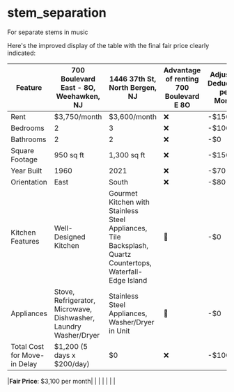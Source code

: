 # stem_separation
For separate stems in music


Here's the improved display of the table with the final fair price clearly indicated:

| Feature                           | 700 Boulevard East - 8O, Weehawken, NJ | 1446 37th St, North Bergen, NJ        | Advantage of renting 700 Boulevard E 8O | Adjusted Deduction per Month |
|-----------------------------------|----------------------------------------|---------------------------------------|-----------------------------------------|-----------------------------|
| Rent                              | $3,750/month                           | $3,600/month                          | ❌                                       | -$150                       |
| Bedrooms                          | 2                                      | 3                                     | ❌                                       | -$100                       |
| Bathrooms                         | 2                                      | 2                                     | ❌                                       | -$0                         |
| Square Footage                    | 950 sq ft                              | 1,300 sq ft                           | ❌                                       | -$150                       |
| Year Built                        | 1960                                   | 2021                                  | ❌                                       | -$70                        |
| Orientation                       | East                                   | South                                 | ❌                                       | -$80                        |
| Kitchen Features                  | Well-Designed Kitchen                  | Gourmet Kitchen with Stainless Steel Appliances, Tile Backsplash, Quartz Countertops, Waterfall-Edge Island | 🟰                                       | -$0                         |
| Appliances                        | Stove, Refrigerator, Microwave, Dishwasher, Laundry Washer/Dryer | Stainless Steel Appliances, Washer/Dryer in Unit | 🟰                                       | -$0                         |
| Total Cost for Move-in Delay      | $1,200 (5 days x $200/day)             | $0                                    | ❌                                       | -$100                       |

|**Fair Price**: $3,100 per month|  | |  | | |  |
